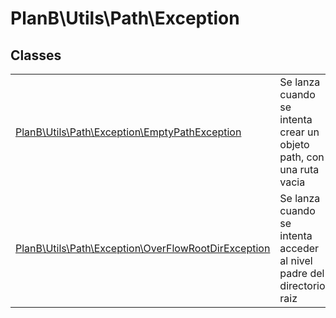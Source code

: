 
                                                                                                                                            
    
# PlanB\Utils\Path\Exception



## Classes
| | |
| --- | --- |
| [PlanB\Utils\Path\Exception\EmptyPathException](../../../PlanB/Utils/Path/Exception/EmptyPathException.md) | Se lanza cuando se intenta crear un objeto path, con una ruta vacia |
| [PlanB\Utils\Path\Exception\OverFlowRootDirException](../../../PlanB/Utils/Path/Exception/OverFlowRootDirException.md) | Se lanza cuando se intenta acceder al nivel padre del directorio raiz |






                                                                                                                                                                                                                                                                                                                                                                                                            
    
                                                                                                                                                                                                                                                                             
                